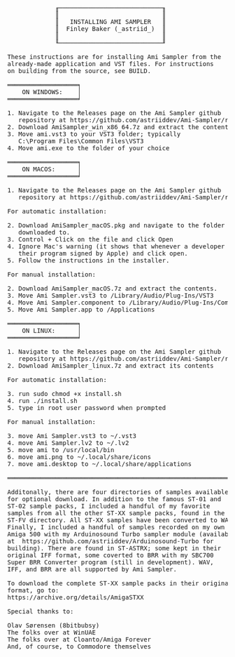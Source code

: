 <pre>

             ╓────────────────────────────╖
             ║                            ║
             ║   INSTALLING AMI SAMPLER   ║
             ║  Finley Baker (_astriid_)  ║
             ║                            ║
             ╙────────────────────────────╜

These instructions are for installing Ami Sampler from the
already-made application and VST files. For instructions 
on building from the source, see BUILD.

═══════════════════╕
    ON WINDOWS:    │
═══════════════════╛

1. Navigate to the Releases page on the Ami Sampler github
   repository at https://github.com/astriiddev/Ami-Sampler/releases
2. Download AmiSampler_win_x86_64.7z and extract the contents
3. Move ami.vst3 to your VST3 folder; typically 
   C:\Program Files\Common Files\VST3
4. Move ami.exe to the folder of your choice

═══════════════════╕
    ON MACOS:      │
═══════════════════╛

1. Navigate to the Releases page on the Ami Sampler github
   repository at https://github.com/astriiddev/Ami-Sampler/releases

For automatic installation:

2. Download AmiSampler_macOS.pkg and navigate to the folder where it
   downloaded to.
3. Control + Click on the file and click Open
4. Ignore Mac's warning (it shows that whenever a developer hasn't had
   their program signed by Apple) and click open.
5. Follow the instructions in the installer.

For manual installation:

2. Download AmiSampler_macOS.7z and extract the contents.
3. Move Ami Sampler.vst3 to /Library/Audio/Plug-Ins/VST3
4. Move Ami Sampler.component to /Library/Audio/Plug-Ins/Component
5. Move Ami Sampler.app to /Applications

═══════════════════╕
    ON LINUX:      │
═══════════════════╛

1. Navigate to the Releases page on the Ami Sampler github
   repository at https://github.com/astriiddev/Ami-Sampler/releases
2. Download AmiSampler_linux.7z and extract its contents

For automatic installation:

3. run sudo chmod +x install.sh
4. run ./install.sh
5. type in root user password when prompted 

For manual installation:

3. move Ami Sampler.vst3 to ~/.vst3
4. move Ami Sampler.lv2 to ~/.lv2
5. move ami to /usr/local/bin
6. move ami.png to ~/.local/share/icons
7. move ami.desktop to ~/.local/share/applications

═══════════════════════════════════════════════════════════════════

Additonally, there are four directories of samples available
for optional download. In addition to the famous ST-01 and
ST-02 sample packs, I included a handful of my favorite
samples from all the other ST-XX sample packs, found in the
ST-FV directory. All ST-XX samples have been converted to WAV.
Finally, I included a handful of samples recorded on my own
Amiga 500 with my Arduinosound Turbo sampler module (available
at  https://github.com/astriiddev/Arduinosound-Turbo for 
building). There are found in ST-ASTRX; some kept in their
original IFF format, some coverted to BRR with my SBC700
Super BRR Converter program (still in development). WAV,
IFF, and BRR are all supported by Ami Sampler.

To download the complete ST-XX sample packs in their original
format, go to:
https://archive.org/details/AmigaSTXX

Special thanks to:

Olav Sørensen (8bitbubsy)
The folks over at WinUAE
The folks over at Cloanto/Amiga Forever
And, of course, to Commodore themselves
</pre>
